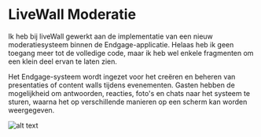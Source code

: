 
# LiveWall Moderatie

Ik heb bij liveWall gewerkt aan de implementatie van een nieuw moderatiesysteem binnen de Endgage-applicatie. Helaas heb ik geen toegang meer tot de volledige code, maar ik heb wel enkele fragmenten om een klein deel ervan te laten zien.

Het Endgage-systeem wordt ingezet voor het creëren en beheren van presentaties of content walls tijdens evenementen. Gasten hebben de mogelijkheid om antwoorden, reacties, foto's en chats naar het systeem te sturen, waarna het op verschillende manieren op een scherm kan worden weergegeven. 

![alt text](https://git.fhict.nl/I394246/livewall-portfolio/-/raw/main/Wiki/Prototype.png)


